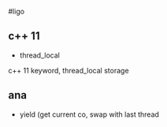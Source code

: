 #ligo

## c++ 11

- thread_local 

c++ 11 keyword, thread_local storage

## ana

- yield (get current co, swap with last thread
